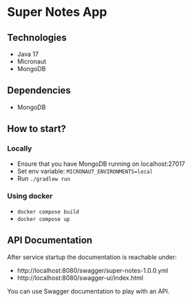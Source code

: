 # Super Notes App

## Technologies

* Java 17
* Micronaut
* MongoDB

## Dependencies

* MongoDB

## How to start?

### Locally
* Ensure that you have MongoDB running on localhost:27017
* Set env variable: `MICRONAUT_ENVIRONMENTS=local`
* Run `./gradlew run`

### Using docker
* `docker compose build`
* `docker compose up`

## API Documentation
After service startup the documentation is reachable under:

* http://localhost:8080/swagger/super-notes-1.0.0.yml
* http://localhost:8080/swagger-ui/index.html

You can use Swagger documentation to play with an API. 
